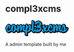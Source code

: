 # compl3xcms

![Alt text](https://raw.githubusercontent.com/adevr/ar_cms/production/assets/img/logocms.png)

A admin template built by me


